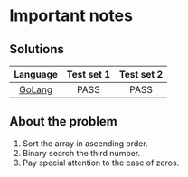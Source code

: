 # Important notes

## Solutions

|       Language       | Test set 1 | Test set 2 |
|:--------------------:|:----------:|:----------:|
| [GoLang](triplets.go) |    PASS    |    PASS    |

## About the problem

1. Sort the array in ascending order.
2. Binary search the third number.
3. Pay special attention to the case of zeros.
